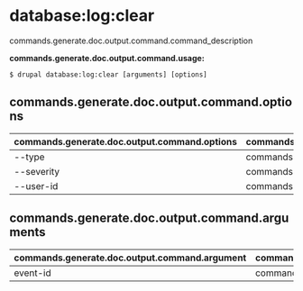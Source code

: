 # database:log:clear
commands.generate.doc.output.command.command_description

**commands.generate.doc.output.command.usage:**
```
$ drupal database:log:clear [arguments] [options] 
```

## commands.generate.doc.output.command.options
commands.generate.doc.output.command.options | commands.generate.doc.output.command.details
-------|-------------
--type | commands.database.log.clear.options.type
--severity | commands.database.log.clear.options.severity
--user-id | commands.database.log.clear.options.user-id

## commands.generate.doc.output.command.arguments
commands.generate.doc.output.command.argument | commands.generate.doc.output.command.details
---------|-------------
event-id | commands.database.log.clear.arguments.event-id
